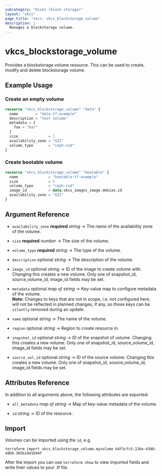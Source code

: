 ```yaml
---
subcategory: "Disks (block storage)"
layout: "vkcs"
page_title: "vkcs: vkcs_blockstorage_volume"
description: |-
  Manages a blockstorage volume.
---
```


# vkcs_blockstorage_volume

Provides a blockstorage volume resource. This can be used to create, modify and delete blockstorage volume.

## Example Usage

### Create an empty volume
```terraform
resource "vkcs_blockstorage_volume" "data" {
  name        = "data-tf-example"
  description = "test volume"
  metadata = {
    foo = "bar"
  }
  size              = 1
  availability_zone = "GZ1"
  volume_type       = "ceph-ssd"
}
```

### Create bootable volume
```terraform
resource "vkcs_blockstorage_volume" "bootable" {
  name              = "bootable-tf-example"
  size              = 5
  volume_type       = "ceph-ssd"
  image_id          = data.vkcs_images_image.debian.id
  availability_zone = "GZ1"
}
```

## Argument Reference
- `availability_zone` **required** *string* &rarr;  The name of the availability zone of the volume.

- `size` **required** *number* &rarr;  The size of the volume.

- `volume_type` **required** *string* &rarr;  The type of the volume.

- `description` optional *string* &rarr;  The description of the volume.

- `image_id` optional *string* &rarr;  ID of the image to create volume with. Changing this creates a new volume. Only one of snapshot_id, source_volume_id, image_id fields may be set.

- `metadata` optional *map of* *string* &rarr;  Key-value map to configure metadata of the volume. <br>**Note:** Changes to keys that are not in scope, i.e. not configured here, will not be reflected in planned changes, if any, so those keys can be `silently` removed during an update.

- `name` optional *string* &rarr;  The name of the volume.

- `region` optional *string* &rarr;  Region to create resource in.

- `snapshot_id` optional *string* &rarr;  ID of the snapshot of volume. Changing this creates a new volume. Only one of snapshot_id, source_volume_id, image_id fields may be set.

- `source_vol_id` optional *string* &rarr;  ID of the source volume. Changing this creates a new volume. Only one of snapshot_id, source_volume_id, image_id fields may be set.


## Attributes Reference
In addition to all arguments above, the following attributes are exported:
- `all_metadata` *map of* *string* &rarr;  Map of key-value metadata of the volume.

- `id` *string* &rarr;  ID of the resource.



## Import

Volumes can be imported using the `id`, e.g.

```shell
terraform import vkcs_blockstorage_volume.myvolume 64f3cfc5-226e-4388-a9b8-365b1441b94f
```

After the import you can use ```terraform show``` to view imported fields and write their values to your .tf file.
